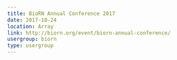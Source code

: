 ```yaml
---
title: BioRN Annual Conference 2017
date: 2017-10-24
location: Array
link: http://biorn.org/event/biorn-annual-conference/
usergroup: biorn
type: usergroup
---
```

